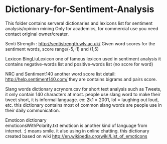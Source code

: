Dictionary-for-Sentiment-Analysis
=================================
This folder contains serveral dictionaries and lexicons list for sentiment analysis/opinion mining
Only for academics, for commercial use you need contact original owner/creater.

Senti Strength : http://sentistrength.wlv.ac.uk/
  Given word scores for the sentiment words, score range(-5,-1) and (1,5)
  
Lexicon
  BingLiuLexicon
    one of famous lexicon used in sentiment analysis
    it contains negative-words list and positive-words list (no score for word)
  
  NRC and Sentiment140
    another word score list  detail: http://help.sentiment140.com/
    they are contains bigrams and pairs score.
  
Slang words dictionary
  acrynom.csv
    for short text analysis such as Tweets, it only contain 140 characters at most.
    people use slang word to make their tweet short, it is informal language.
    ex: 2k1 = 2001,  lol = laughing out loud, etc.
    this dictionary contains most of common slang words are people use in their daily communication.

Emoticon dictionary  
  emoticonsWithPolarity.txt
    emoticon is another kind of language from internet. :) means smile.
    it also using in online chatting.
    this dictionary created based on wiki
    http://en.wikipedia.org/wiki/List_of_emoticons

